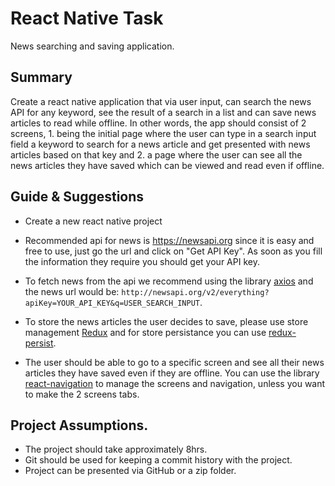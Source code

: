 # React Native Task

News searching and saving application.

## Summary

Create a react native application that via user input, can search the news API for any keyword, see the result of a search
in a list and can save news articles to read while offline. In other words, the app should consist of 2 screens, 1. being
the initial page where the user can type in a search input field a keyword to search for a news article and get presented
with news articles based on that key and 2. a page where the user can see all the news articles they have saved which can
be viewed and read even if offline.

## Guide & Suggestions

- Create a new react native project

- Recommended api for news is https://newsapi.org since it is easy and free to use, just go the url and click on "Get API Key".
As soon as you fill the information they require you should get your API key.

- To fetch news from the api we recommend using the library [axios](https://github.com/axios/axios) and
the news url would be: `http://newsapi.org/v2/everything?apiKey=YOUR_API_KEY&q=USER_SEARCH_INPUT`.

- To store the news articles the user decides to save, please use store management [Redux](https://redux.js.org) and for store persistance you can use [redux-persist](https://github.com/rt2zz/redux-persist).

- The user should be able to go to a specific screen and see all their news articles they have saved even if they
 are offline. You can use the library [react-navigation](https://reactnavigation.org) to manage the screens and navigation,
 unless you want to make the 2 screens tabs.

## Project Assumptions.

- The project should take approximately 8hrs.
- Git should be used for keeping a commit history with the project.
- Project can be presented via GitHub or a zip folder.
